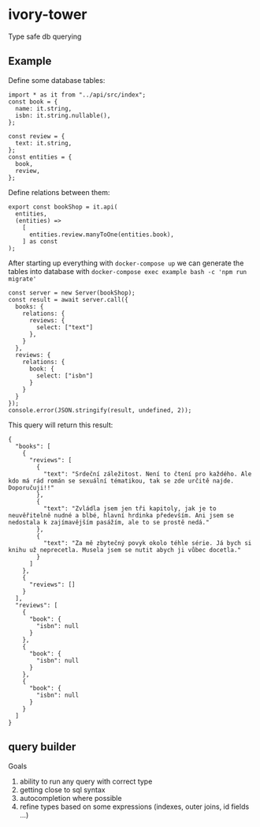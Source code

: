 # ivory-tower

Type safe db querying

## Example

Define some database tables:
```
import * as it from "../api/src/index";
const book = {
  name: it.string,
  isbn: it.string.nullable(),
};

const review = {
  text: it.string,
};
const entities = {
  book,
  review,
};
```
Define relations between them:
```
export const bookShop = it.api(
  entities,
  (entities) =>
    [
      entities.review.manyToOne(entities.book),
    ] as const
);
```
After starting up everything with `docker-compose up` we can generate the tables into database with `docker-compose exec example bash -c 'npm run migrate'`
```
const server = new Server(bookShop);
const result = await server.call({
  books: {
    relations: {
      reviews: {
        select: ["text"]
      },
    }
  },
  reviews: {
    relations: {
      book: {
        select: ["isbn"]
      }
    }
  }
});
console.error(JSON.stringify(result, undefined, 2));
```
This query will return this result:
```
{
  "books": [
    {
      "reviews": [
        {
          "text": "Srdeční záležitost. Není to čtení pro každého. Ale kdo má rád román se sexuální tématikou, tak se zde určitě najde. Doporučuji!!"
        },
        {
          "text": "Zvládla jsem jen tři kapitoly, jak je to neuvěřitelně nudné a blbé, hlavní hrdinka především. Ani jsem se nedostala k zajímavějším pasážím, ale to se prostě nedá."
        },
        {
          "text": "Za mě zbytečný povyk okolo téhle série. Já bych si knihu už neprecetla. Musela jsem se nutit abych ji vůbec docetla."
        }
      ]
    },
    {
      "reviews": []
    }
  ],
  "reviews": [
    {
      "book": {
        "isbn": null
      }
    },
    {
      "book": {
        "isbn": null
      }
    },
    {
      "book": {
        "isbn": null
      }
    }
  ]
}
```

## query builder

Goals

1. ability to run any query with correct type
1. getting close to sql syntax
1. autocompletion where possible
1. refine types based on some expressions (indexes, outer joins, id fields ...)
